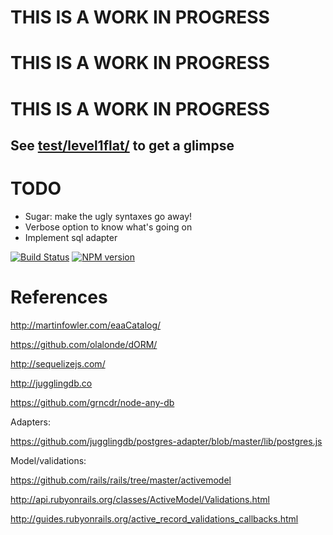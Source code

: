 # THIS IS A WORK IN PROGRESS
# THIS IS A WORK IN PROGRESS
# THIS IS A WORK IN PROGRESS

## See [test/level1flat/](test/level1flat/) to get a glimpse

# TODO

- Sugar: make the ugly syntaxes go away!
- Verbose option to know what's going on
- Implement sql adapter

[![Build Status](https://travis-ci.org/olalonde/worm.png)](https://travis-ci.org/olalonde/worm) [![NPM version](https://badge.fury.io/js/worm.png)](http://badge.fury.io/js/worm)

# References

http://martinfowler.com/eaaCatalog/

https://github.com/olalonde/dORM/

http://sequelizejs.com/

http://jugglingdb.co

https://github.com/grncdr/node-any-db

Adapters:

https://github.com/jugglingdb/postgres-adapter/blob/master/lib/postgres.js

Model/validations:

https://github.com/rails/rails/tree/master/activemodel

http://api.rubyonrails.org/classes/ActiveModel/Validations.html

http://guides.rubyonrails.org/active_record_validations_callbacks.html

